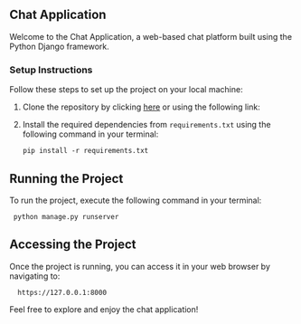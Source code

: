 ## Chat Application

Welcome to the Chat Application, a web-based chat platform built using the Python Django framework.

### Setup Instructions

Follow these steps to set up the project on your local machine:

1. Clone the repository by clicking [here](https://github.com/kibetamos/Chat_app/tree/main) or using the following link:

2. Install the required dependencies from `requirements.txt` using the following command in your terminal:
   
       pip install -r requirements.txt

## Running the Project

To run the project, execute the following command in your terminal:


     python manage.py runserver

## Accessing the Project

Once the project is running, you can access it in your web browser by navigating to:

      https://127.0.0.1:8000

Feel free to explore and enjoy the chat application!


